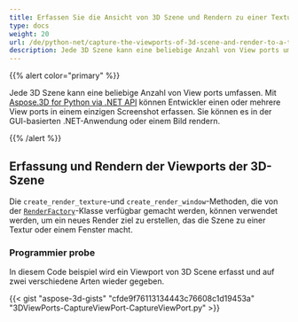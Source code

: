 ```yaml
---
title: Erfassen Sie die Ansicht von 3D Szene und Rendern zu einer Textur oder einem Fenster
type: docs
weight: 20
url: /de/python-net/capture-the-viewports-of-3d-scene-and-render-to-a-texture-or-window/
description: Jede 3D Szene kann eine beliebige Anzahl von View ports umfassen. Mit Aspose.3D for Python via .NET API können Entwickler einen oder mehrere View ports in einem einzigen Screenshot erfassen. Sie können es in der GUI-basierten .NET-Anwendung oder einem Bild rendern.
---
```

{{% alert color="primary" %}}

Jede 3D Szene kann eine beliebige Anzahl von View ports umfassen. Mit [Aspose.3D for Python via .NET API](https://products.aspose.com/3d/python-net/) können Entwickler einen oder mehrere View ports in einem einzigen Screenshot erfassen. Sie können es in der GUI-basierten .NET-Anwendung oder einem Bild rendern.

{{% /alert %}}
##  **Erfassung und Rendern der Viewports der 3D-Szene**
Die `create_render_texture`-und `create_render_window`-Methoden, die von der [`RenderFactory`](https://reference.aspose.com/3d/net/aspose.threed.render/renderfactory)-Klasse verfügbar gemacht werden, können verwendet werden, um ein neues Render ziel zu erstellen, das die Szene zu einer Textur oder einem Fenster macht.
###  **Programmier probe**
In diesem Code beispiel wird ein Viewport von 3D Scene erfasst und auf zwei verschiedene Arten wieder gegeben.

{{< gist "aspose-3d-gists" "cfde9f76113134443c76608c1d19453a" "3DViewPorts-CaptureViewPort-CaptureViewPort.py" >}}
